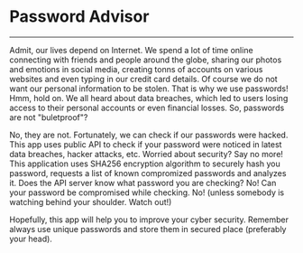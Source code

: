 # Password Advisor
--------------

Admit, our lives depend on Internet. We spend a lot of time online connecting with friends and people around the globe, sharing our photos and emotions in social media, creating tonns of accounts on various websites and even typing in our credit card details. Of course we do not want our personal information to be stolen. That is why we
use passwords! Hmm, hold on. We all heard about data breaches, which led to users losing access to their personal accounts or even financial losses. So, passwords are not "buletproof"?

No, they are not. Fortunately, we can check if our passwords were hacked. This app uses public API to check if your password were noticed in latest data breaches, hacker attacks, etc. Worried about security? Say no more! This application uses SHA256 encryption algorithm to securely hash you password, requests a list of known compromized passwords and analyzes it. Does the API server know what password you are checking? No! Can your password be compromised while checking. No! (unless somebody is watching behind your shoulder. Watch out!)

Hopefully, this app will help you to improve your cyber security. Remember always use unique passwords and store them in secured place (preferably your head).